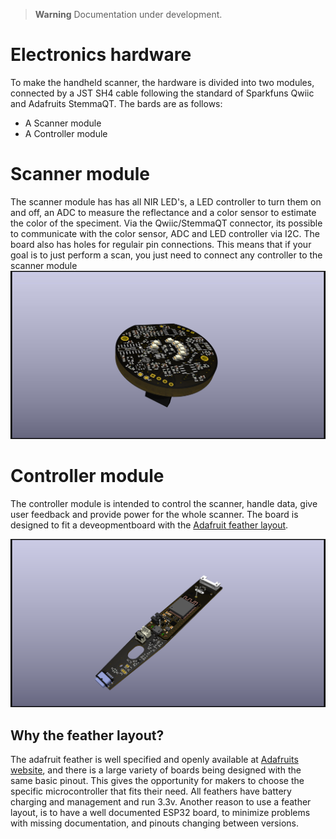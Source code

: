 > **Warning**
> Documentation under development.


# Electronics hardware
To make the handheld scanner, the hardware is divided into two modules, connected by a JST SH4 cable following the standard of Sparkfuns Qwiic and Adafruits StemmaQT. The bards are as follows:
- A Scanner module
- A Controller module


# Scanner module
The scanner module has has all NIR LED's, a LED controller to turn them on and off, an ADC to measure the reflectance and a color sensor to estimate the color of the speciment. Via the Qwiic/StemmaQT connector,  its possible to communicate with the color sensor, ADC and LED controller via I2C. The board also has holes for regulair pin connections.
This means that if your goal is to just perform a scan, you just need to connect any controller to the scanner module
![Scanner module](Scanner/Images/RoundScanner-Top.jpg)


# Controller module
The controller module is intended to control the scanner, handle data, give user feedback and provide power for the whole scanner. 
The board is designed to fit a deveopmentboard with the [Adafruit feather layout](https://learn.adafruit.com/adafruit-feather/feather-specification "Link to Sdafruits info on feather design"). 

![Controller board](Controller/Images/ControllerBoard-top.png)

## Why the feather layout?
The adafruit feather is well specified and openly available at [Adafruits website](https://learn.adafruit.com/adafruit-feather/feather-specification "Link to Adafruits info on feather design"), and there is a large variety of boards being designed with the same basic pinout. This gives the opportunity for makers to choose the specific microcontroller that fits their need. All feathers have battery charging and management and run 3.3v. 
Another reason to use a feather layout, is to have a well documented ESP32 board, to minimize problems with missing documentation, and pinouts changing between versions. 

